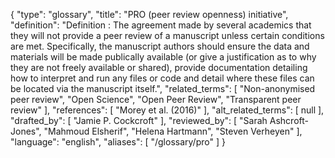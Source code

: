 {
    "type": "glossary",
    "title": "PRO (peer review openness) initiative",
    "definition": "Definition : The agreement made by several academics that they will not provide a peer review of a manuscript unless certain conditions are met. Specifically, the manuscript authors should ensure the data and materials will be made publically available (or give a justification as to why they are not freely available or shared), provide documentation detailing how to interpret and run any files or code and detail where these files can be located via the manuscript itself.",
    "related_terms": [
        "Non-anonymised peer review",
        "Open Science",
        "Open Peer Review",
        "Transparent peer review"
    ],
    "references": [
        "Morey et al. (2016)"
    ],
    "alt_related_terms": [
        null
    ],
    "drafted_by": [
        "Jamie P. Cockcroft"
    ],
    "reviewed_by": [
        "Sarah Ashcroft-Jones",
        "Mahmoud Elsherif",
        "Helena Hartmann",
        "Steven Verheyen"
    ],
    "language": "english",
    "aliases": [
        "/glossary/pro"
    ]
}
